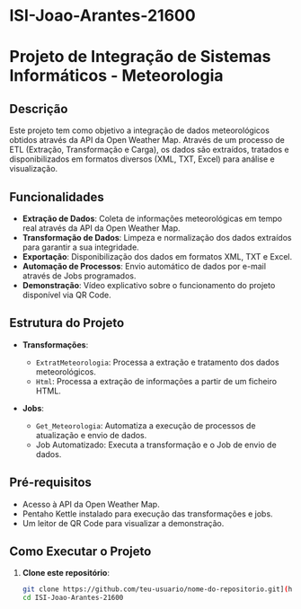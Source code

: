 # ISI-Joao-Arantes-21600

# Projeto de Integração de Sistemas Informáticos - Meteorologia

## Descrição
Este projeto tem como objetivo a integração de dados meteorológicos obtidos através da API da Open Weather Map. Através de um processo de ETL (Extração, Transformação e Carga), os dados são extraídos, tratados e disponibilizados em formatos diversos (XML, TXT, Excel) para análise e visualização.

## Funcionalidades
- **Extração de Dados**: Coleta de informações meteorológicas em tempo real através da API da Open Weather Map.
- **Transformação de Dados**: Limpeza e normalização dos dados extraídos para garantir a sua integridade.
- **Exportação**: Disponibilização dos dados em formatos XML, TXT e Excel.
- **Automação de Processos**: Envio automático de dados por e-mail através de Jobs programados.
- **Demonstração**: Vídeo explicativo sobre o funcionamento do projeto disponível via QR Code.

## Estrutura do Projeto
- **Transformações**:
  - `ExtratMeteorologia`: Processa a extração e tratamento dos dados meteorológicos.
  - `Html`: Processa a extração de informações a partir de um ficheiro HTML.

- **Jobs**:
  - `Get_Meteorologia`: Automatiza a execução de processos de atualização e envio de dados.
  - Job Automatizado: Executa a transformação e o Job de envio de dados.

## Pré-requisitos
- Acesso à API da Open Weather Map.
- Pentaho Kettle instalado para execução das transformações e jobs.
- Um leitor de QR Code para visualizar a demonstração.

## Como Executar o Projeto
1. **Clone este repositório**:
   ```bash
   git clone https://github.com/teu-usuario/nome-do-repositorio.git](https://github.com/Arantes722/ISI-Joao-Arantes-21600.git
   cd ISI-Joao-Arantes-21600
